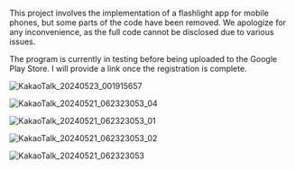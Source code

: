 This project involves the implementation of a flashlight app for mobile phones, but some parts of the code have been removed. We apologize for any inconvenience, as the full code cannot be disclosed due to various issues.

The program is currently in testing before being uploaded to the Google Play Store. I will provide a link once the registration is complete.


![KakaoTalk_20240523_001915657](https://github.com/Lucky-SeoYounghyun/flashlight/assets/168096909/052c9a04-6a3a-405a-b410-082af4c5f43d)


![KakaoTalk_20240521_062323053_04](https://github.com/Lucky-SeoYounghyun/flashlight/assets/168096909/d0c3687c-d925-44c7-86ca-6bb425399b18)


![KakaoTalk_20240521_062323053_01](https://github.com/Lucky-SeoYounghyun/flashlight/assets/168096909/ce3089c2-915f-4575-b927-a0d80e2a692a)


![KakaoTalk_20240521_062323053_02](https://github.com/Lucky-SeoYounghyun/flashlight/assets/168096909/38c0fa8b-da2c-4260-8833-414c47cb5bbd)


![KakaoTalk_20240521_062323053](https://github.com/Lucky-SeoYounghyun/flashlight/assets/168096909/6a1a3b34-e724-45dc-bee2-84a8e4f62818)
